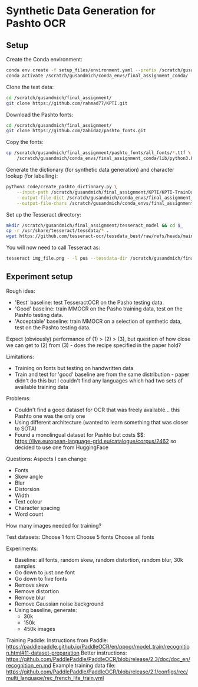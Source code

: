 # Synthetic Data Generation for Pashto OCR

## Setup 
Create the Conda environment:

```sh
conda env create -f setup_files/environment.yaml --prefix /scratch/gusandmich/conda_envs/final_assignment_conda/
conda activate /scratch/gusandmich/conda_envs/final_assignment_conda/
```

Clone the test data:
```sh
cd /scratch/gusandmich/final_assignment/
git clone https://github.com/rahmad77/KPTI.git
```

Download the Pashto fonts:
```sh 
cd /scratch/gusandmich/final_assignment/
git clone https://github.com/zahidaz/pashto_fonts.git
```

Copy the fonts: 

```sh
cp /scratch/gusandmich/final_assignment/pashto_fonts/all_fonts/*.ttf \
    /scratch/gusandmich/conda_envs/final_assignment_conda/lib/python3.8/site-packages/trdg/fonts/ps
```

Generate the dictionary (for synthetic data generation) and character lookup (for labelling): 

```sh 
python3 code/create_pashto_dictionary.py \
    --input-path /scratch/gusandmich/final_assignment/KPTI/KPTI-TrainData \
    --output-file-dict /scratch/gusandmich/conda_envs/final_assignment_conda/lib/python3.8/site-packages/trdg/dicts/ps.txt \
    --output-file-chars /scratch/gusandmich/conda_envs/final_assignment_conda/lib/python3.8/site-packages/paddleocr/ppocr/utils/dict/ps_dict.txt
```

Set up the Tesseract directory:

```sh
mkdir /scratch/gusandmich/final_assignment/tesseract_model && cd $_
cp -r /usr/share/tesseract/tessdata/* . 
wget https://github.com/tesseract-ocr/tessdata_best/raw/refs/heads/main/pus.traineddata
```

You will now need to call Tesseract as:
```sh 
tesseract img_file.png - -l pus --tessdata-dir /scratch/gusandmich/final_assignment/tesseract_model/
```

## Experiment setup
Rough idea:
- 'Best' baseline: test TesseractOCR on the Pasho testing data. 
- 'Good' baseline: train MMOCR on the Pasho training data, test on the Pashto testing data. 
- 'Acceptable' baseline: train MMOCR on a selection of synthetic data, test on the Pashto testing data.

Expect (obviously) performance of (1) > (2) > (3), but question of how close we can get to (2) from (3) - does the recipe specified in the paper hold? 

Limitations:
- Training on fonts but testing on handwritten data 
- Train and test for 'good' baseline are from the same distribution - paper didn't do this but I couldn't find any languages which had two sets of available training data

Problems:
- Couldn't find a good dataset for OCR that was freely available... this Pashto one was the only one 
- Using different architecture (wanted to learn something that was closer to SOTA)
- Found a monolingual dataset for Pashto but costs $$: https://live.european-language-grid.eu/catalogue/corpus/2462 so decided to use one from HuggingFace


Questions:
Aspects I can change:
- Fonts
- Skew angle
- Blur
- Distorsion
- Width
- Text colour 
- Character spacing
- Word count

How many images needed for training?

Test datasets:
Choose 1 font
Choose 5 fonts
Choose all fonts

Experiments:
- Baseline: all fonts, random skew, random distortion, random blur, 30k samples
- Go down to just one font 
- Go down to five fonts
- Remove skew
- Remove distortion 
- Remove blur
- Remove Gaussian noise background
- Using baseline, generate:
    - 30k 
    - 150k
    - 450k images

Training Paddle:
Instructions from Paddle: https://paddlepaddle.github.io/PaddleOCR/en/ppocr/model_train/recognition.html#11-dataset-preparation 
Better instructions: https://github.com/PaddlePaddle/PaddleOCR/blob/release/2.3/doc/doc_en/recognition_en.md 
Example training data file: https://github.com/PaddlePaddle/PaddleOCR/blob/release/2.1/configs/rec/multi_language/rec_french_lite_train.yml 